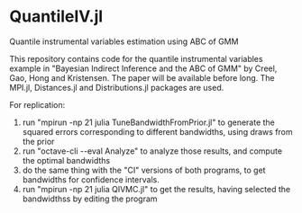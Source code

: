 # QuantileIV.jl
Quantile instrumental variables estimation using ABC of GMM

This repository contains code for the quantile instrumental variables example in "Bayesian Indirect Inference
and the ABC of GMM" by Creel, Gao, Hong and Kristensen. The paper will be available before long. The MPI.jl, Distances.jl and Distributions.jl packages are used.


For replication:

1. run "mpirun -np 21 julia TuneBandwidthFromPrior.jl" to generate
the squared errors corresponding to different bandwidths, using draws
from the prior
2. run "octave-cli --eval Analyze" to analyze those results, and 
compute the optimal bandwidths
3. do the same thing with the "CI" versions of both programs, to get
bandwidths for confidence intervals.
4. run "mpirun -np 21 julia QIVMC.jl" to get the results, having selected
the bandwidthss by editing the program
